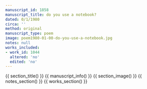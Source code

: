 ```yaml
---
manuscript_id: 1858
manuscript_title: do you use a notebook?
dated: 0/1/1980
circa: ''
method: original
manuscript_type: poem
image: poem1980-01-00-do-you-use-a-notebook.jpg
notes: null
works_included:
- work_id: 1044
  altered: 'no'
  edited: 'no'
---
```


{{ section_title() }}
{{ manuscript_info() }}
{{ section_image() }}
{{ notes_section() }}
{{ works_section() }}

